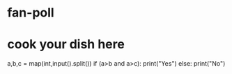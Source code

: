 # fan-poll
# cook your dish here
a,b,c = map(int,input().split())
if (a>b and a>c):
    print("Yes")
else:
    print("No")
